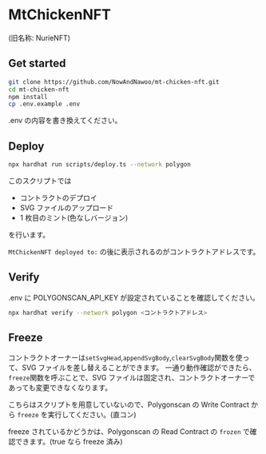 # MtChickenNFT

(旧名称: NurieNFT)

## Get started

```sh
git clone https://github.com/NowAndNawoo/mt-chicken-nft.git
cd mt-chicken-nft
npm install
cp .env.example .env
```

.env の内容を書き換えてください。

## Deploy

```sh
npx hardhat run scripts/deploy.ts --network polygon
```

このスクリプトでは

- コントラクトのデプロイ
- SVG ファイルのアップロード
- 1 枚目のミント(色なしバージョン)

を行います。

`MtChickenNFT deployed to:` の後に表示されるのがコントラクトアドレスです。

## Verify

.env に POLYGONSCAN_API_KEY が設定されていることを確認してください。

```sh
npx hardhat verify --network polygon <コントラクトアドレス>
```

## Freeze

コントラクトオーナーは`setSvgHead`,`appendSvgBody`,`clearSvgBody`関数を使って、SVG ファイルを差し替えることができます。
一通り動作確認ができたら、`freeze`関数を呼ぶことで、SVG ファイルは固定され、コントラクトオーナーであっても変更できなくなります。

こちらはスクリプトを用意していないので、Polygonscan の Write Contract から `freeze` を実行してください。(直コン)

freeze されているかどうかは、Polygonscan の Read Contract の `frozen` で確認できます。(true なら freeze 済み)
